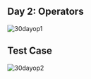 ## Day 2: Operators
![30dayop1](https://user-images.githubusercontent.com/97106063/159162607-783bb557-9840-4cb1-b119-1478bb3399a7.png)

## Test Case
![30dayop2](https://user-images.githubusercontent.com/97106063/159162610-6e837dff-b0c6-4b02-8635-dc80372eee85.png)
